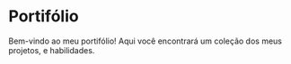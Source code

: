 # Portifólio

Bem-vindo ao meu portifólio! Aqui você encontrará um coleção dos meus projetos, e habilidades.